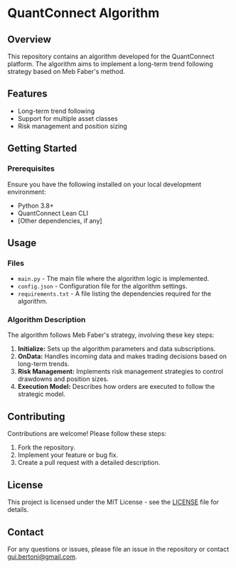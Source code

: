 # QuantConnect Algorithm

## Overview

This repository contains an algorithm developed for the QuantConnect platform. The algorithm aims to implement a long-term trend following strategy based on Meb Faber's method.

## Features

- Long-term trend following
- Support for multiple asset classes
- Risk management and position sizing

## Getting Started

### Prerequisites

Ensure you have the following installed on your local development environment:

- Python 3.8+
- QuantConnect Lean CLI
- [Other dependencies, if any]

## Usage

### Files

- `main.py` - The main file where the algorithm logic is implemented.
- `config.json` - Configuration file for the algorithm settings.
- `requirements.txt` - A file listing the dependencies required for the algorithm.

### Algorithm Description

The algorithm follows Meb Faber's strategy, involving these key steps:

1. **Initialize:** Sets up the algorithm parameters and data subscriptions.
2. **OnData:** Handles incoming data and makes trading decisions based on long-term trends.
3. **Risk Management:** Implements risk management strategies to control drawdowns and position sizes.
4. **Execution Model:** Describes how orders are executed to follow the strategic model.

## Contributing

Contributions are welcome! Please follow these steps:

1. Fork the repository.
2. Implement your feature or bug fix.
3. Create a pull request with a detailed description.

## License

This project is licensed under the MIT License - see the [LICENSE](LICENSE) file for details.

## Contact

For any questions or issues, please file an issue in the repository or contact [gui.bertoni@gmail.com](mailto:gui.bertoni@gmail.com).